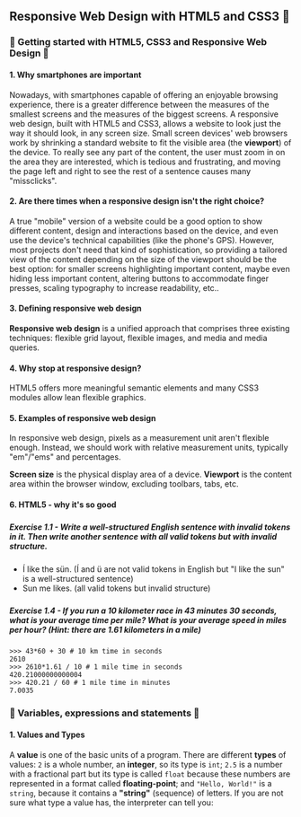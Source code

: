 ## Responsive Web Design with HTML5 and CSS3  :art:



### 🏁 Getting started with HTML5, CSS3 and Responsive Web Design 🏁



#### 1. Why smartphones are important

Nowadays, with smartphones capable of offering an enjoyable browsing experience, there is a greater difference between the measures of the smallest screens and the measures of the biggest screens. A responsive web design, built with HTML5 and CSS3, allows a website to look just the way it should look, in any screen size. Small screen devices' web browsers work by shrinking a standard website to fit the visible area (the **viewport**) of the device. To really see any part of the content, the user must zoom in on the area they are interested, which is tedious and frustrating, and moving the page left and right to see the rest of a sentence causes many "missclicks".



#### 2. Are there times when a responsive design isn't the right choice?

A true "mobile" version of a website could be a good option to show different content, design and interactions based on the device, and even use the device's technical capabilities (like the phone's GPS). However, most projects don't need that kind of sophistication, so providing a tailored view of the content depending on the size of the viewport should be the best option: for smaller screens highlighting important content, maybe even hiding less important content, altering buttons to accommodate finger presses, scaling typography to increase readability, etc..



#### 3. Defining responsive web design

**Responsive web design** is a unified approach that comprises three existing techniques: flexible grid layout, flexible images, and media and media queries. 



#### 4. Why stop at responsive design?

HTML5 offers more meaningful semantic elements and many CSS3 modules allow lean flexible graphics. 



#### 5. Examples of responsive web design

In responsive web design, pixels as a measurement unit aren't flexible enough. Instead, we should work with relative measurement units, typically "em"/"ems" and percentages. 

**Screen size** is the physical display area of a device. **Viewport** is the content area within the browser window, excluding toolbars, tabs, etc. 



#### 6. HTML5 - why it's so good

##### 

##### Exercise 1.1 - Write a well-structured English sentence with invalid tokens in  it. Then write another sentence with all valid tokens but with invalid  structure.

- Í like the sün. (Í and ü are not valid tokens in English but "I like the sun" is a well-structured sentence)
- Sun me likes. (all valid tokens but invalid structure)

##### 

##### Exercise 1.4 - If you run a 10 kilometer race in 43 minutes 30 seconds, what is  your average time per mile? What is your average speed in miles per  hour? (Hint: there are 1.61 kilometers in a mile)

```
>>> 43*60 + 30 # 10 km time in seconds
2610
>>> 2610*1.61 / 10 # 1 mile time in seconds
420.21000000000004
>>> 420.21 / 60 # 1 mile time in minutes 
7.0035
```

### 

### 📣 Variables, expressions and statements 📣

#### 

#### 1. Values and Types

A **value** is one of the basic units of a program. There are different **types** of values: `2` is a whole number, an **integer**, so its type is `int`;  `2.5` is a number with a fractional part but its type is called `float` because these numbers are represented in a format called **floating-point**; and `"Hello, World!"` is a `string`, because it contains a **"string"**  (sequence) of letters. If you are not sure what type a value has, the interpreter can tell you: